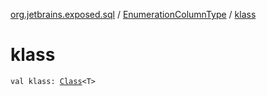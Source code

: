 [org.jetbrains.exposed.sql](../index.md) / [EnumerationColumnType](index.md) / [klass](.)

# klass

`val klass: `[`Class`](http://docs.oracle.com/javase/6/docs/api/java/lang/Class.html)`<T>`